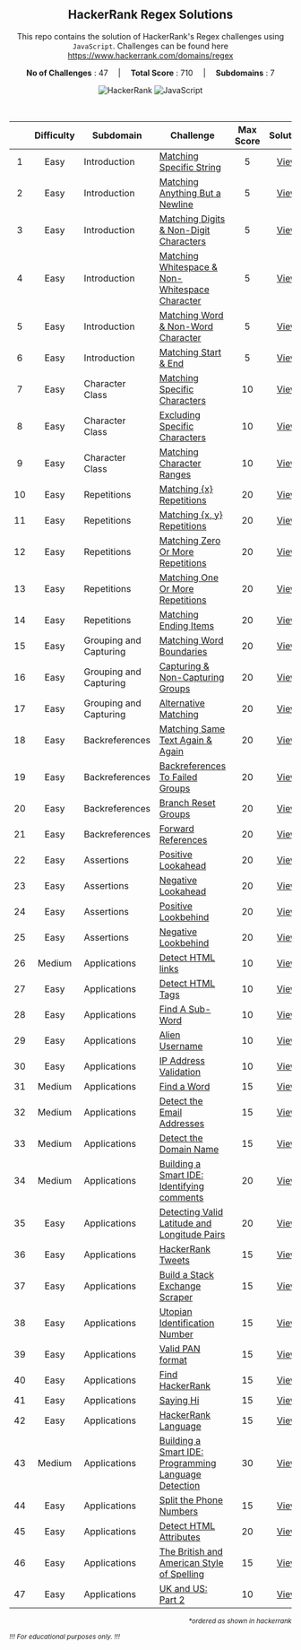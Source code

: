 <div align="center">
  
## HackerRank Regex Solutions

This repo contains the solution of HackerRank's Regex challenges using `JavaScript`.
Challenges can be found here https://www.hackerrank.com/domains/regex

**No of Challenges** : 47 &emsp;|&emsp; **Total Score** : 710 &emsp;|&emsp; **Subdomains** : 7
  
![HackerRank](https://img.shields.io/badge/-Hackerrank-2EC866?style=for-the-badge&logo=HackerRank&logoColor=white)
![JavaScript](https://img.shields.io/badge/javascript-%23323330.svg?style=for-the-badge&logo=javascript&logoColor=%23F7DF1E)
</div>
<br/>


|  | Difficulty | Subdomain | Challenge | Max Score | Solution |
|:--:|:--:|---|---|:--:|:--:|
| 1 | Easy | Introduction | [Matching Specific String](https://www.hackerrank.com/challenges/matching-specific-string) | 5 | [View](./Regex/01_Introduction/01_matching-specific-string.js) |
| 2 | Easy | Introduction | [Matching Anything But a Newline](https://www.hackerrank.com/challenges/matching-anything-but-new-line) | 5 | [View](./Regex/01_Introduction/02_matching-anything-but-new-line.js) |
| 3 | Easy | Introduction | [Matching Digits & Non-Digit Characters](https://www.hackerrank.com/challenges/matching-digits-non-digit-character) | 5 | [View](./Regex/01_Introduction/03_matching-digits-non-digit-character.js) |
| 4 | Easy | Introduction | [Matching Whitespace & Non-Whitespace Character](https://www.hackerrank.com/challenges/matching-whitespace-non-whitespace-character) | 5 | [View](./Regex/01_Introduction/04_matching-whitespace-non-whitespace-character.js) |
| 5 | Easy | Introduction | [Matching Word & Non-Word Character](https://www.hackerrank.com/challenges/matching-word-non-word) | 5 | [View](./Regex/01_Introduction/05_matching-word-non-word.js) |
| 6 | Easy | Introduction | [Matching Start & End](https://www.hackerrank.com/challenges/matching-start-end) | 5 | [View](./Regex/01_Introduction/06_matching-start-end.js) |
| 7 | Easy | Character Class | [Matching Specific Characters](https://www.hackerrank.com/challenges/matching-specific-characters) | 10 | [View](./Regex/02_Character%20Class/07_matching-specific-characters.js) |
| 8 | Easy | Character Class | [Excluding Specific Characters](https://www.hackerrank.com/challenges/excluding-specific-characters) | 10 | [View](./Regex/02_Character%20Class/08_excluding-specific-characters.js) |
| 9 | Easy | Character Class | [Matching Character Ranges](https://www.hackerrank.com/challenges/matching-range-of-characters) | 10 | [View](./Regex/02_Character%20Class/09_matching-range-of-characters.js) |
| 10 | Easy | Repetitions | [Matching {x} Repetitions](https://www.hackerrank.com/challenges/matching-x-repetitions) | 20 | [View](./Regex/03_Repetitions/10_matching-x-repetitions.js) |
| 11 | Easy | Repetitions | [Matching {x, y} Repetitions](https://www.hackerrank.com/challenges/matching-x-y-repetitions) | 20 | [View](./Regex/03_Repetitions/11_matching-x-y-repetitions.js) |
| 12 | Easy | Repetitions | [Matching Zero Or More Repetitions](https://www.hackerrank.com/challenges/matching-zero-or-more-repetitions) | 20 | [View](./Regex/03_Repetitions/12_matching-zero-or-more-repetitions.js) |
| 13 | Easy | Repetitions | [Matching One Or More Repetitions](https://www.hackerrank.com/challenges/matching-one-or-more-repititions) | 20 | [View](./Regex/03_Repetitions/13_matching-one-or-more-repititions.js) |
| 14 | Easy | Repetitions | [Matching Ending Items](https://www.hackerrank.com/challenges/matching-ending-items) | 20 | [View](./Regex/03_Repetitions/14_matching-ending-items.js) |
| 15 | Easy | Grouping and Capturing | [Matching Word Boundaries](https://www.hackerrank.com/challenges/matching-word-boundaries) | 20 | [View](./Regex/04_Grouping%20and%20Capturing/15_matching-word-boundaries.js) |
| 16 | Easy | Grouping and Capturing | [Capturing & Non-Capturing Groups](https://www.hackerrank.com/challenges/capturing-non-capturing-groups) | 20 | [View](./Regex/04_Grouping%20and%20Capturing/16_capturing-non-capturing-groups.js) |
| 17 | Easy | Grouping and Capturing | [Alternative Matching](https://www.hackerrank.com/challenges/alternative-matching) | 20 | [View](./Regex/04_Grouping%20and%20Capturing/17_alternative-matching.js) |
| 18 | Easy | Backreferences | [Matching Same Text Again & Again](https://www.hackerrank.com/challenges/matching-same-text-again-again) | 20 | [View](./Regex/05_Backreferences/18_matching-same-text-again-again.js) |
| 19 | Easy | Backreferences | [Backreferences To Failed Groups](https://www.hackerrank.com/challenges/backreferences-to-failed-groups) | 20 | [View](./Regex/05_Backreferences/19_backreferences-to-failed-groups.js) |
| 20 | Easy | Backreferences | [Branch Reset Groups](https://www.hackerrank.com/challenges/branch-reset-groups) | 20 | [View](./Regex/05_Backreferences/20_branch-reset-groups.js) |
| 21 | Easy | Backreferences | [Forward References](https://www.hackerrank.com/challenges/forward-references) | 20 | [View](./Regex/05_Backreferences/21_forward-references.js) |
| 22 | Easy | Assertions | [Positive Lookahead](https://www.hackerrank.com/challenges/positive-lookahead) | 20 | [View](./Regex/06_Assertions/22_positive-lookahead.js) |
| 23 | Easy | Assertions | [Negative Lookahead](https://www.hackerrank.com/challenges/negative-lookahead) | 20 | [View](./Regex/06_Assertions/23_negative-lookahead.js) |
| 24 | Easy | Assertions | [Positive Lookbehind](https://www.hackerrank.com/challenges/positive-lookbehind) | 20 | [View](./Regex/06_Assertions/24_positive-lookbehind.js) |
| 25 | Easy | Assertions | [Negative Lookbehind](https://www.hackerrank.com/challenges/negative-lookbehind) | 20 | [View](./Regex/06_Assertions/25_negative-lookbehind.js) |
| 26 | Medium | Applications | [Detect HTML links](https://www.hackerrank.com/challenges/detect-html-links) | 10 | [View](./Regex/07_Applications/Medium/26_detect-html-links.js) |
| 27 | Easy | Applications | [Detect HTML Tags](https://www.hackerrank.com/challenges/detect-html-tags) | 10 | [View](./Regex/07_Applications/Easy/27_detect-html-tags.js) |
| 28 | Easy | Applications | [Find A Sub-Word](https://www.hackerrank.com/challenges/find-substring) | 10 | [View](./Regex/07_Applications/Easy/28_find-substring.js) |
| 29 | Easy | Applications | [Alien Username](https://www.hackerrank.com/challenges/alien-username) | 10 | [View](./Regex/07_Applications/Easy/29_alien-username.js) |
| 30 | Easy | Applications | [IP Address Validation](https://www.hackerrank.com/challenges/ip-address-validation) | 10 | [View](./Regex/07_Applications/Easy/30_ip-address-validation.js) |
| 31 | Medium | Applications | [Find a Word](https://www.hackerrank.com/challenges/find-a-word) | 15 | [View](./Regex/07_Applications/Medium/31_find-a-word.js) |
| 32 | Medium | Applications | [Detect the Email Addresses](https://www.hackerrank.com/challenges/detect-the-email-addresses) | 15 | [View](./Regex/07_Applications/Medium/32_detect-the-email-addresses.js) |
| 33 | Medium | Applications | [Detect the Domain Name](https://www.hackerrank.com/challenges/detect-the-domain-name) | 15 | [View](./Regex/07_Applications/Medium/33_detect-the-domain-name.js) |
| 34 | Medium | Applications | [Building a Smart IDE: Identifying comments](https://www.hackerrank.com/challenges/ide-identifying-comments) | 20 | [View](./Regex/07_Applications/Medium/34_ide-identifying-comments.js) |
| 35 | Easy | Applications | [Detecting Valid Latitude and Longitude Pairs](https://www.hackerrank.com/challenges/detecting-valid-latitude-and-longitude) | 20 | [View](./Regex/07_Applications/Easy/35_detecting-valid-latitude-and-longitude.js) |
| 36 | Easy | Applications | [HackerRank Tweets](https://www.hackerrank.com/challenges/hackerrank-tweets) | 15 | [View](./Regex/07_Applications/Easy/36_hackerrank-tweets.js) |
| 37 | Easy | Applications | [Build a Stack Exchange Scraper](https://www.hackerrank.com/challenges/stack-exchange-scraper) | 15 | [View](./Regex/07_Applications/Easy/37_stack-exchange-scraper.js) |
| 38 | Easy | Applications | [Utopian Identification Number](https://www.hackerrank.com/challenges/utopian-identification-number) | 15 | [View](./Regex/07_Applications/Easy/38_utopian-identification-number.js) |
| 39 | Easy | Applications | [Valid PAN format](https://www.hackerrank.com/challenges/valid-pan-format) | 15 | [View](./Regex/07_Applications/Easy/39_valid-pan-format.js) |
| 40 | Easy | Applications | [Find HackerRank](https://www.hackerrank.com/challenges/find-hackerrank) | 15 | [View](./Regex/07_Applications/Easy/40_find-hackerrank.js) |
| 41 | Easy | Applications | [Saying Hi](https://www.hackerrank.com/challenges/saying-hi) | 15 | [View](./Regex/07_Applications/Easy/41_saying-hi.js) |
| 42 | Easy | Applications | [HackerRank Language](https://www.hackerrank.com/challenges/hackerrank-language) | 15 | [View](./Regex/07_Applications/Easy/42_hackerrank-language.js) |
| 43 | Medium | Applications | [Building a Smart IDE: Programming Language Detection](https://www.hackerrank.com/challenges/programming-language-detection) | 30 | [View](./Regex/07_Applications/Medium/43_programming-language-detection.js) |
| 44 | Easy | Applications | [Split the Phone Numbers](https://www.hackerrank.com/challenges/split-number) | 15 | [View](./Regex/07_Applications/Easy/44_split-number.js) |
| 45 | Easy | Applications | [Detect HTML Attributes](https://www.hackerrank.com/challenges/html-attributes) | 20 | [View](./Regex/07_Applications/Easy/45_html-attributes.js) |
| 46 | Easy | Applications | [The British and American Style of Spelling](https://www.hackerrank.com/challenges/uk-and-us) | 15 | [View](./Regex/07_Applications/Easy/46_uk-and-us.js) |
| 47 | Easy | Applications | [UK and US: Part 2](https://www.hackerrank.com/challenges/uk-and-us-2) | 10 | [View](./Regex/07_Applications/Easy/47_uk-and-us-2.js) |

<div align="right"><sup><i>*ordered as shown in hackerrank</i></sup></div>

<sup>*!!! For educational purposes only. !!!*</sup>